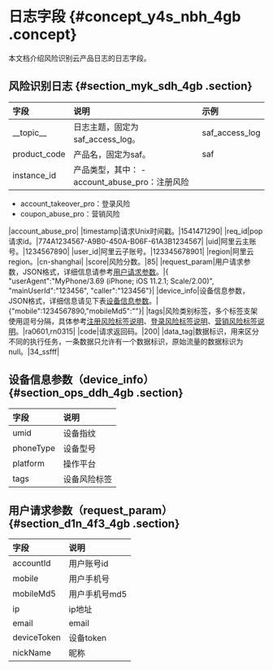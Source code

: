 # 日志字段 {#concept_y4s_nbh_4gb .concept}

本文档介绍风险识别云产品日志的日志字段。

## 风险识别日志 {#section_myk_sdh_4gb .section}

|字段|说明|示例|
|:-|:-|:-|
|\_\_topic\_\_|日志主题，固定为saf\_access\_log。|saf\_access\_log|
|product\_code|产品名，固定为saf。|saf|
|instance\_id|产品类型，其中： -   account\_abuse\_pro：注册风险
-   account\_takeover\_pro：登录风险
-   coupon\_abuse\_pro：营销风险

 |account\_abuse\_pro|
|timestamp|请求Unix时间戳。|1541471290|
|req\_id|pop请求id。|774A1234567-A9B0-450A-B06F-61A3B1234567|
|uid|阿里云主账号。|1234567890|
|user\_id|阿里云子账号。|123345678901|
|region|阿里云region。|cn-shanghai|
|score|风险分数。|85|
|request\_param|用户请求参数，JSON格式，详细信息请参考[用户请求参数](#)。|\{ "userAgent":"MyPhone/3.69 \(iPhone; iOS 11.2.1; Scale/2.00\)", "mainUserId":"123456", "caller":"123456"\}|
|device\_info|设备信息参数，JSON格式，详细信息请见下表[设备信息参数](#)。|\{"mobile":1234567890,"mobileMd5":""\}|
|tags|风险类别标签，多个标签支架使用逗号分隔，具体参考[注册风险标签说明](https://help.aliyun.com/document_detail/90912.html)、[登录风险标签说明](https://help.aliyun.com/document_detail/90966.html)、[营销风险标签说明](https://help.aliyun.com/document_detail/90943.html)。|ra0601,rn0315|
|code|请求返回码。|200|
|data\_tag|数据标识，用来区分不同的执行任务，一条数据只允许有一个数据标识，原始流量的数据标识为null。|34\_ssfff|

## 设备信息参数（device\_info） {#section_ops_ddh_4gb .section}

|字段|说明|
|:-|:-|
|umid|设备指纹|
|phoneType|设备型号|
|platform|操作平台|
|tags|设备风险标签|

## 用户请求参数（request\_param） {#section_d1n_4f3_4gb .section}

|字段|说明|
|:-|:-|
|accountId|用户账号id|
|mobile|用户手机号|
|mobileMd5|用户手机号md5|
|ip|ip地址|
|email|email|
|deviceToken|设备token|
|nickName|昵称|

